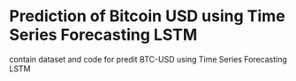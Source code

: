 # Prediction of Bitcoin USD using Time Series Forecasting LSTM
contain dataset and code for predit BTC-USD using Time Series Forecasting LSTM
